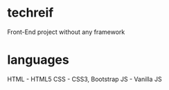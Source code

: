# techreif
Front-End project without any framework

# languages
HTML - HTML5
CSS - CSS3, Bootstrap
JS - Vanilla JS